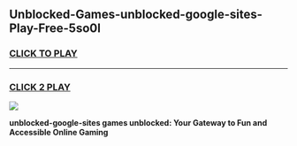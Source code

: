 
## Unblocked-Games-unblocked-google-sites-Play-Free-5so0l
<h3>
<a href="https://premium76.site?title=unblocked-google-sites&ref=21A">CLICK TO PLAY</a></h3>
<hr>

<h3>
<a href="https://premium76.site?title=unblocked-google-sites&ref=21A">CLICK 2 PLAY</a>
  
</h3>

<a href="https://premium76.site?title=unblocked-google-sites&ref=21A"><img src="https://clearcache.store/games.png"></a>


**unblocked-google-sites games unblocked: Your Gateway to Fun and Accessible Online Gaming**
